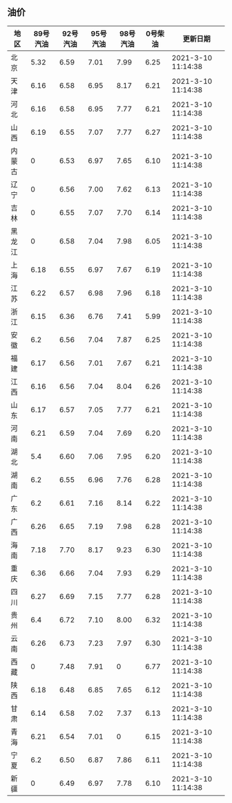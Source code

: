 
<!DOCTYPE html>
<html lang="zh-cn">
<head>
<link href="https://cdn.jsdelivr.net/gh/RookieFanzk/link/github.css" rel="stylesheet">
</head>

<body>
<h2>油价</h1>
<table>
<thead>
<tr>
<th>地区</th>
<th>89号汽油</th>
<th>92号汽油</th>
<th>95号汽油</th>
<th>98号汽油</th>
<th>0号柴油</th>
<th>更新日期</th>
</tr>
</thead>
<tbody>
<tr>
<td>北京</td>
<td>5.32</td>
<td>6.59</td>
<td>7.01</td>
<td>7.99</td>
<td>6.25</td>
<td>2021-3-10 11:14:38</td>
</tr>
<tr>
<td>天津</td>
<td>6.16</td>
<td>6.58</td>
<td>6.95</td>
<td>8.17</td>
<td>6.21</td>
<td>2021-3-10 11:14:38</td>
</tr>
<tr>
<td>河北</td>
<td>6.16</td>
<td>6.58</td>
<td>6.95</td>
<td>7.77</td>
<td>6.21</td>
<td>2021-3-10 11:14:38</td>
</tr>
<tr>
<td>山西</td>
<td>6.19</td>
<td>6.55</td>
<td>7.07</td>
<td>7.77</td>
<td>6.27</td>
<td>2021-3-10 11:14:38</td>
</tr>
<tr>
<td>内蒙古</td>
<td>0</td>
<td>6.53</td>
<td>6.97</td>
<td>7.65</td>
<td>6.10</td>
<td>2021-3-10 11:14:38</td>
</tr>
<tr>
<td>辽宁</td>
<td>0</td>
<td>6.56</td>
<td>7.00</td>
<td>7.62</td>
<td>6.13</td>
<td>2021-3-10 11:14:38</td>
</tr>
<tr>
<td>吉林</td>
<td>0</td>
<td>6.55</td>
<td>7.07</td>
<td>7.70</td>
<td>6.14</td>
<td>2021-3-10 11:14:38</td>
</tr>
<tr>
<td>黑龙江</td>
<td>0</td>
<td>6.58</td>
<td>7.04</td>
<td>7.98</td>
<td>6.05</td>
<td>2021-3-10 11:14:38</td>
</tr>
<tr>
<td>上海</td>
<td>6.18</td>
<td>6.55</td>
<td>6.97</td>
<td>7.67</td>
<td>6.19</td>
<td>2021-3-10 11:14:38</td>
</tr>
<tr>
<td>江苏</td>
<td>6.22</td>
<td>6.57</td>
<td>6.98</td>
<td>7.96</td>
<td>6.18</td>
<td>2021-3-10 11:14:38</td>
</tr>
<tr>
<td>浙江</td>
<td>6.15</td>
<td>6.36</td>
<td>6.76</td>
<td>7.41</td>
<td>5.99</td>
<td>2021-3-10 11:14:38</td>
</tr>
<tr>
<td>安徽</td>
<td>6.2</td>
<td>6.56</td>
<td>7.04</td>
<td>7.87</td>
<td>6.25</td>
<td>2021-3-10 11:14:38</td>
</tr>
<tr>
<td>福建</td>
<td>6.17</td>
<td>6.56</td>
<td>7.01</td>
<td>7.67</td>
<td>6.21</td>
<td>2021-3-10 11:14:38</td>
</tr>
<tr>
<td>江西</td>
<td>6.16</td>
<td>6.56</td>
<td>7.04</td>
<td>8.04</td>
<td>6.26</td>
<td>2021-3-10 11:14:38</td>
</tr>
<tr>
<td>山东</td>
<td>6.17</td>
<td>6.57</td>
<td>7.05</td>
<td>7.77</td>
<td>6.21</td>
<td>2021-3-10 11:14:38</td>
</tr>
<tr>
<td>河南</td>
<td>6.21</td>
<td>6.59</td>
<td>7.04</td>
<td>7.69</td>
<td>6.20</td>
<td>2021-3-10 11:14:38</td>
</tr>
<tr>
<td>湖北</td>
<td>5.4</td>
<td>6.60</td>
<td>7.06</td>
<td>7.95</td>
<td>6.20</td>
<td>2021-3-10 11:14:38</td>
</tr>
<tr>
<td>湖南</td>
<td>6.2</td>
<td>6.55</td>
<td>6.96</td>
<td>7.76</td>
<td>6.28</td>
<td>2021-3-10 11:14:38</td>
</tr>
<tr>
<td>广东</td>
<td>6.2</td>
<td>6.61</td>
<td>7.16</td>
<td>8.14</td>
<td>6.22</td>
<td>2021-3-10 11:14:38</td>
</tr>
<tr>
<td>广西</td>
<td>6.26</td>
<td>6.65</td>
<td>7.19</td>
<td>7.98</td>
<td>6.28</td>
<td>2021-3-10 11:14:38</td>
</tr>
<tr>
<td>海南</td>
<td>7.18</td>
<td>7.70</td>
<td>8.17</td>
<td>9.23</td>
<td>6.30</td>
<td>2021-3-10 11:14:38</td>
</tr>
<tr>
<td>重庆</td>
<td>6.36</td>
<td>6.66</td>
<td>7.04</td>
<td>7.93</td>
<td>6.29</td>
<td>2021-3-10 11:14:38</td>
</tr>
<tr>
<td>四川</td>
<td>6.27</td>
<td>6.69</td>
<td>7.15</td>
<td>7.77</td>
<td>6.28</td>
<td>2021-3-10 11:14:38</td>
</tr>
<tr>
<td>贵州</td>
<td>6.4</td>
<td>6.72</td>
<td>7.10</td>
<td>8.00</td>
<td>6.32</td>
<td>2021-3-10 11:14:38</td>
</tr>
<tr>
<td>云南</td>
<td>6.26</td>
<td>6.73</td>
<td>7.23</td>
<td>7.97</td>
<td>6.30</td>
<td>2021-3-10 11:14:38</td>
</tr>
<tr>
<td>西藏</td>
<td>0</td>
<td>7.48</td>
<td>7.91</td>
<td>0</td>
<td>6.77</td>
<td>2021-3-10 11:14:38</td>
</tr>
<tr>
<td>陕西</td>
<td>6.18</td>
<td>6.48</td>
<td>6.85</td>
<td>7.65</td>
<td>6.12</td>
<td>2021-3-10 11:14:38</td>
</tr>
<tr>
<td>甘肃</td>
<td>6.14</td>
<td>6.58</td>
<td>7.02</td>
<td>7.37</td>
<td>6.13</td>
<td>2021-3-10 11:14:38</td>
</tr>
<tr>
<td>青海</td>
<td>6.21</td>
<td>6.54</td>
<td>7.01</td>
<td>0</td>
<td>6.15</td>
<td>2021-3-10 11:14:38</td>
</tr>
<tr>
<td>宁夏</td>
<td>6.2</td>
<td>6.50</td>
<td>6.87</td>
<td>7.86</td>
<td>6.11</td>
<td>2021-3-10 11:14:38</td>
</tr>
<tr>
<td>新疆</td>
<td>0</td>
<td>6.49</td>
<td>6.97</td>
<td>7.78</td>
<td>6.10</td>
<td>2021-3-10 11:14:38</td>
</tr>
</tbody>
</table>
</body>
</html>
